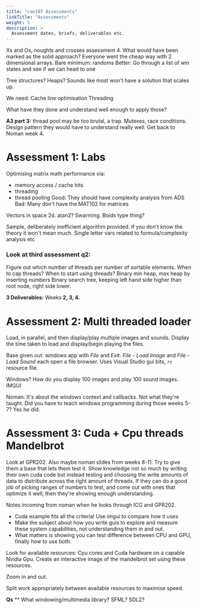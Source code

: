```yaml
---
title: "cao107 Assessments"
linkTitle: "Assessments"
weight: 5
description: >
  Assessment dates, briefs, deliverables etc.
---
```


Xs and Os, noughts and crosses assessment 4.
What would have been marked as the solid approach?
Everyone went the cheap way with 2 dimensional arrays.
Bare minimum: randoms
Better: Go through a list of win states and see if we can head to one

Tree structures? Heaps?
Sounds like most won't have a solution that scales up.

We need:
Cache line optimisation
Threading

What have they done and understand well enough to apply those?



**A3 part 3:** thread pool may be too brutal, a trap. Mutexes, race conditions. 
Design pattern they would have to understand really well.
Get back to Noman week 4.

# Assessment 1: Labs

Optimising matrix math performance via:
  - memory access / cache hits
  - threading
  - thread pooling
Good: They should have complexity analysis from ADS
Bad: Many don't have the MAT102 for matrices 

Vectors in space 2d. atan2? Swarming. Boids type thing?

Sample, deliberately inefficient algorithm provided. If you don't know the theory it won't mean much. Single letter vars related to formula/complexity analysis etc

### Look at third assessment q2:
Figure out which number of threads per number of sortable elements. When to cap threads? When to start using threads?
Binary min heap, max heap by inserting numbers
Binary search tree, keeping left hand side higher than root node, right side lower.

**3 Deliverables:** Weeks **2, 3, 4.**

# Assessment 2: Multi threaded loader

Load, in parallel, and then display/play multiple images and sounds. Display the time taken to load and display/begin playing the files.

Base given out: windows app with _File_ and _Exit_. _File - Load Image_ and _File - Load Sound_ each open a file browser. Uses Visual Studio gui bits, `rc` resource file.

Windows?
How do you display 100 images and play 100 sound images. IMGUI

Noman: It's about the windows context and callbacks. Not what they're taught.
Did you have to teach windows programming during those weeks 5-7? Yes he did.


# Assessment 3: Cuda + Cpu threads Mandelbrot

Look at GPR202. Also maybe noman slides from weeks 8-11.
Try to give them a base that lets them test it. Show knowledge not so much by writing their own cuda code but instead testing and choosing the write amounts of data to distribute across the right amount of threads. If they can do a good job of picking ranges of numbers to test, and come out with ones that optimize it well, then they're showing enough understanding.

Notes incoming from noman when he looks through ICG and GPR202.

* Cuda example fits all the criteria! Use imgui to compare how it uses 
* Make the subject about how you write guis to explore and measure these system capabilities, not understanding them in and out.
* What matters is showing you can test difference between CPU and GPU, finally how to use both.

Look for available resources: Cpu cores and Cuda hardware on a capable Nvidia Gpu. Create an interactive image of the mandelbrot set using these resources.

Zoom in and out.

Split work appropriately between available resources to maximise speed.

**Qs**
** What windowing/multimedia library? SFML? SDL2?


